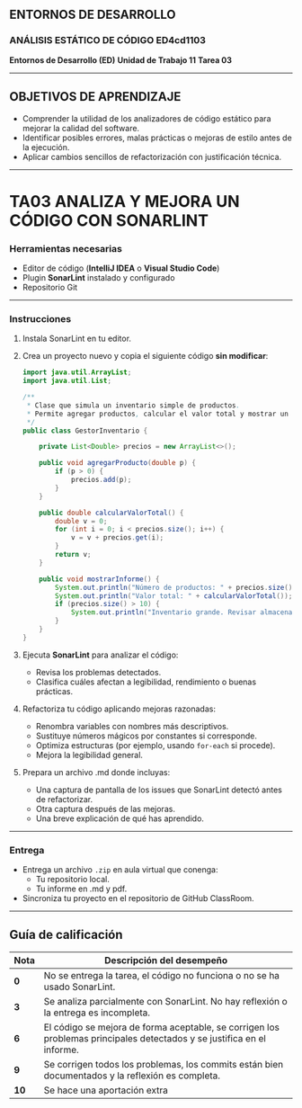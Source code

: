 ## ENTORNOS DE DESARROLLO

### ANÁLISIS ESTÁTICO DE CÓDIGO ED4cd1103

**Entornos de Desarrollo (ED)**
**Unidad de Trabajo 11**
**Tarea 03**

---

## OBJETIVOS DE APRENDIZAJE

* Comprender la utilidad de los analizadores de código estático para mejorar la calidad del software.
* Identificar posibles errores, malas prácticas o mejoras de estilo antes de la ejecución.
* Aplicar cambios sencillos de refactorización con justificación técnica.

---

# TA03 ANALIZA Y MEJORA UN CÓDIGO CON SONARLINT

### **Herramientas necesarias**

* Editor de código (**IntelliJ IDEA** o **Visual Studio Code**)
* Plugin **SonarLint** instalado y configurado
* Repositorio Git

---

### **Instrucciones**

1. Instala SonarLint en tu editor.

2. Crea un proyecto nuevo y copia el siguiente código **sin modificar**:

   ```java
   import java.util.ArrayList;
   import java.util.List;

   /**
    * Clase que simula un inventario simple de productos.
    * Permite agregar productos, calcular el valor total y mostrar un informe.
    */
   public class GestorInventario {

       private List<Double> precios = new ArrayList<>();

       public void agregarProducto(double p) {
           if (p > 0) {
               precios.add(p);
           }
       }

       public double calcularValorTotal() {
           double v = 0;
           for (int i = 0; i < precios.size(); i++) {
               v = v + precios.get(i);
           }
           return v;
       }

       public void mostrarInforme() {
           System.out.println("Número de productos: " + precios.size());
           System.out.println("Valor total: " + calcularValorTotal());
           if (precios.size() > 10) {
               System.out.println("Inventario grande. Revisar almacenamiento.");
           }
       }
   }
   ```

3. Ejecuta **SonarLint** para analizar el código:

   * Revisa los problemas detectados.
   * Clasifica cuáles afectan a legibilidad, rendimiento o buenas prácticas.

4. Refactoriza tu código aplicando mejoras razonadas:

   * Renombra variables con nombres más descriptivos.
   * Sustituye números mágicos por constantes si corresponde.
   * Optimiza estructuras (por ejemplo, usando `for-each` si procede).
   * Mejora la legibilidad general.

5. Prepara un archivo .md donde incluyas:

   * Una captura de pantalla de los issues que SonarLint detectó antes de refactorizar.
   * Otra captura después de las mejoras.
   * Una breve explicación de qué has aprendido.

---

### **Entrega**

* Entrega un archivo `.zip` en aula virtual que conenga:
  * Tu repositorio local.
  * Tu informe en .md y pdf.
* Sincroniza tu proyecto en el repositorio de GitHub ClassRoom.

---

## **Guía de calificación**

| Nota   | Descripción del desempeño                                                                                                                                                                                       |
| ------ | --------------------------------------------------------------------------------------------------------------------------------------------------------------------------------------------------------------- |
| **0**  | No se entrega la tarea, el código no funciona o no se ha usado SonarLint.                                                                                                                                       |
| **3**  | Se analiza parcialmente con SonarLint. No hay reflexión o la entrega es incompleta.                                                                            |
| **6**  | El código se mejora de forma aceptable, se corrigen los problemas principales detectados y se justifica en el informe.                                          |
| **9**  | Se corrigen todos los problemas, los commits están bien documentados y la reflexión es completa.                                         |
| **10** | Se hace una aportación extra |
